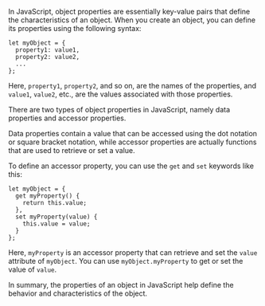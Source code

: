 In JavaScript, object properties are essentially key-value pairs that define the characteristics of an object. When you create an object, you can define its properties using the following syntax:

```
let myObject = {
  property1: value1,
  property2: value2,
  ...
};
```

Here, `property1`, `property2`, and so on, are the names of the properties, and `value1`, `value2`, etc., are the values associated with those properties.

There are two types of object properties in JavaScript, namely data properties and accessor properties.

Data properties contain a value that can be accessed using the dot notation or square bracket notation, while accessor properties are actually functions that are used to retrieve or set a value. 

To define an accessor property, you can use the `get` and `set` keywords like this:

```
let myObject = {
  get myProperty() {
    return this.value;
  },
  set myProperty(value) {
    this.value = value;
  }
};
```

Here, `myProperty` is an accessor property that can retrieve and set the `value` attribute of `myObject`. You can use `myObject.myProperty` to get or set the value of `value`.

In summary, the properties of an object in JavaScript help define the behavior and characteristics of the object.
